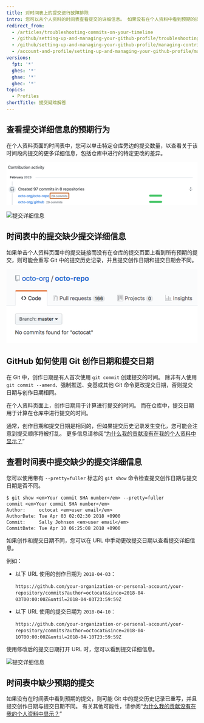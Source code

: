 ```yaml
---
title: 对时间表上的提交进行故障排除
intro: 您可以从个人资料的时间表查看提交的详细信息。 如果没有在个人资料中看到预期的提交，或者无法从个人资料页面找到提交详细信息，则提交日期和提交创作日期可能不同。
redirect_from:
  - /articles/troubleshooting-commits-on-your-timeline
  - /github/setting-up-and-managing-your-github-profile/troubleshooting-commits-on-your-timeline
  - /github/setting-up-and-managing-your-github-profile/managing-contribution-graphs-on-your-profile/troubleshooting-commits-on-your-timeline
  - /account-and-profile/setting-up-and-managing-your-github-profile/managing-contribution-graphs-on-your-profile/troubleshooting-commits-on-your-timeline
versions:
  fpt: '*'
  ghes: '*'
  ghae: '*'
  ghec: '*'
topics:
  - Profiles
shortTitle: 提交疑难解答
---
```


## 查看提交详细信息的预期行为

在个人资料页面的时间表中，您可以单击特定仓库旁边的提交数量，以查看关于该时间段内提交的更多详细信息，包括仓库中进行的特定更改的差异。

![个人资料时间表中的提交链接](/assets/images/help/profile/commit-link-on-profile-timeline.png)

![提交详细信息](/assets/images/help/commits/commit-details.png)

## 时间表中的提交缺少提交详细信息

如果单击个人资料页面中的提交链接而没有在仓库的提交页面上看到所有预期的提交，则可能会重写 Git 中的提交历史记录，并且提交创作日期和提交日期会不同。

![含有表明“未找到 octocat 的任何提交”消息的仓库页面](/assets/images/help/repository/no-commits-found.png)

## GitHub 如何使用 Git 创作日期和提交日期

在 Git 中，创作日期是有人首次使用 `git commit` 创建提交的时间。 除非有人使用 `git commit --amend`、强制推送、变基或其他 Git 命令更改提交日期，否则提交日期与创作日期相同。

在个人资料页面上，创作日期用于计算进行提交的时间。 而在仓库中，提交日期用于计算在仓库中进行提交的时间。

通常，创作日期和提交日期是相同的，但如果提交历史记录发生变化，您可能会注意到提交顺序将被打乱。 更多信息请参阅“[为什么我的贡献没有在我的个人资料中显示？](/articles/why-are-my-contributions-not-showing-up-on-my-profile)”

## 查看时间表中提交缺少的提交详细信息

您可以使用带有 `--pretty=fuller` 标志的 `git show` 命令检查提交创作日期与提交日期是否不同。

```shell
$ git show <em>Your commit SHA number</em> --pretty=fuller
commit <em>Your commit SHA number</em>
Author:     octocat <em>user email</em>
AuthorDate: Tue Apr 03 02:02:30 2018 +0900
Commit:     Sally Johnson <em>user email</em>
CommitDate: Tue Apr 10 06:25:08 2018 +0900
```

如果创作和提交日期不同，您可以在 URL 中手动更改提交日期以查看提交详细信息。

例如：
- 以下 URL 使用的创作日期为 `2018-04-03`：

  `https://github.com/your-organization-or-personal-account/your-repository/commits?author=octocat&since=2018-04-03T00:00:00Z&until=2018-04-03T23:59:59Z`
- 以下 URL 使用的提交日期为 `2018-04-10`：

  `https://github.com/your-organization-or-personal-account/your-repository/commits?author=octocat&since=2018-04-10T00:00:00Z&until=2018-04-10T23:59:59Z`

使用修改后的提交日期打开 URL 时，您可以看到提交详细信息。

![提交详细信息](/assets/images/help/commits/commit-details.png)

## 时间表中缺少预期的提交

如果没有在时间表中看到预期的提交，则可能 Git 中的提交历史记录已重写，并且提交创作日期与提交日期不同。 有关其他可能性，请参阅“[为什么我的贡献没有在我的个人资料中显示？](/articles/why-are-my-contributions-not-showing-up-on-my-profile)”
